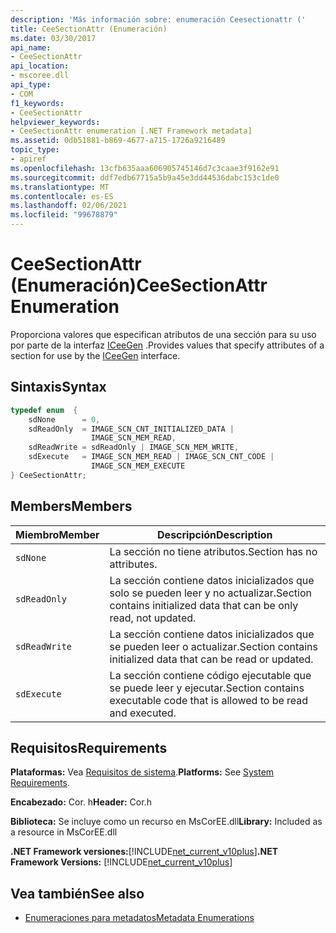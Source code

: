 ```yaml
---
description: 'Más información sobre: enumeración Ceesectionattr ('
title: CeeSectionAttr (Enumeración)
ms.date: 03/30/2017
api_name:
- CeeSectionAttr
api_location:
- mscoree.dll
api_type:
- COM
f1_keywords:
- CeeSectionAttr
helpviewer_keywords:
- CeeSectionAttr enumeration [.NET Framework metadata]
ms.assetid: 0db51881-b869-4677-a715-1726a9216489
topic_type:
- apiref
ms.openlocfilehash: 13cfb635aaa606905745146d7c3caae3f9162e91
ms.sourcegitcommit: ddf7edb67715a5b9a45e3dd44536dabc153c1de0
ms.translationtype: MT
ms.contentlocale: es-ES
ms.lasthandoff: 02/06/2021
ms.locfileid: "99678879"
---
```

# <a name="ceesectionattr-enumeration"></a><span data-ttu-id="4280b-103">CeeSectionAttr (Enumeración)</span><span class="sxs-lookup"><span data-stu-id="4280b-103">CeeSectionAttr Enumeration</span></span>

<span data-ttu-id="4280b-104">Proporciona valores que especifican atributos de una sección para su uso por parte de la interfaz [ICeeGen](iceegen-interface.md) .</span><span class="sxs-lookup"><span data-stu-id="4280b-104">Provides values that specify attributes of a section for use by the [ICeeGen](iceegen-interface.md) interface.</span></span>  
  
## <a name="syntax"></a><span data-ttu-id="4280b-105">Sintaxis</span><span class="sxs-lookup"><span data-stu-id="4280b-105">Syntax</span></span>  
  
```cpp  
typedef enum  {  
    sdNone      = 0,  
    sdReadOnly  = IMAGE_SCN_CNT_INITIALIZED_DATA |  
                  IMAGE_SCN_MEM_READ,  
    sdReadWrite = sdReadOnly | IMAGE_SCN_MEM_WRITE,  
    sdExecute   = IMAGE_SCN_MEM_READ | IMAGE_SCN_CNT_CODE |  
                  IMAGE_SCN_MEM_EXECUTE  
} CeeSectionAttr;  
```  
  
## <a name="members"></a><span data-ttu-id="4280b-106">Members</span><span class="sxs-lookup"><span data-stu-id="4280b-106">Members</span></span>  
  
|<span data-ttu-id="4280b-107">Miembro</span><span class="sxs-lookup"><span data-stu-id="4280b-107">Member</span></span>|<span data-ttu-id="4280b-108">Descripción</span><span class="sxs-lookup"><span data-stu-id="4280b-108">Description</span></span>|  
|------------|-----------------|  
|`sdNone`|<span data-ttu-id="4280b-109">La sección no tiene atributos.</span><span class="sxs-lookup"><span data-stu-id="4280b-109">Section has no attributes.</span></span>|  
|`sdReadOnly`|<span data-ttu-id="4280b-110">La sección contiene datos inicializados que solo se pueden leer y no actualizar.</span><span class="sxs-lookup"><span data-stu-id="4280b-110">Section contains initialized data that can be only read, not updated.</span></span>|  
|`sdReadWrite`|<span data-ttu-id="4280b-111">La sección contiene datos inicializados que se pueden leer o actualizar.</span><span class="sxs-lookup"><span data-stu-id="4280b-111">Section contains initialized data that can be read or updated.</span></span>|  
|`sdExecute`|<span data-ttu-id="4280b-112">La sección contiene código ejecutable que se puede leer y ejecutar.</span><span class="sxs-lookup"><span data-stu-id="4280b-112">Section contains executable code that is allowed to be read and executed.</span></span>|  
  
## <a name="requirements"></a><span data-ttu-id="4280b-113">Requisitos</span><span class="sxs-lookup"><span data-stu-id="4280b-113">Requirements</span></span>  

 <span data-ttu-id="4280b-114">**Plataformas:** Vea [Requisitos de sistema](../../get-started/system-requirements.md).</span><span class="sxs-lookup"><span data-stu-id="4280b-114">**Platforms:** See [System Requirements](../../get-started/system-requirements.md).</span></span>  
  
 <span data-ttu-id="4280b-115">**Encabezado:** Cor. h</span><span class="sxs-lookup"><span data-stu-id="4280b-115">**Header:** Cor.h</span></span>  
  
 <span data-ttu-id="4280b-116">**Biblioteca:** Se incluye como un recurso en MsCorEE.dll</span><span class="sxs-lookup"><span data-stu-id="4280b-116">**Library:** Included as a resource in MsCorEE.dll</span></span>  
  
 <span data-ttu-id="4280b-117">**.NET Framework versiones:**[!INCLUDE[net_current_v10plus](../../../../includes/net-current-v10plus-md.md)]</span><span class="sxs-lookup"><span data-stu-id="4280b-117">**.NET Framework Versions:** [!INCLUDE[net_current_v10plus](../../../../includes/net-current-v10plus-md.md)]</span></span>  
  
## <a name="see-also"></a><span data-ttu-id="4280b-118">Vea también</span><span class="sxs-lookup"><span data-stu-id="4280b-118">See also</span></span>

- [<span data-ttu-id="4280b-119">Enumeraciones para metadatos</span><span class="sxs-lookup"><span data-stu-id="4280b-119">Metadata Enumerations</span></span>](metadata-enumerations.md)
